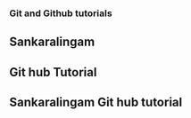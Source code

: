 ### Git and Github tutorials

## Sankaralingam


## Git hub Tutorial

## Sankaralingam Git hub tutorial

